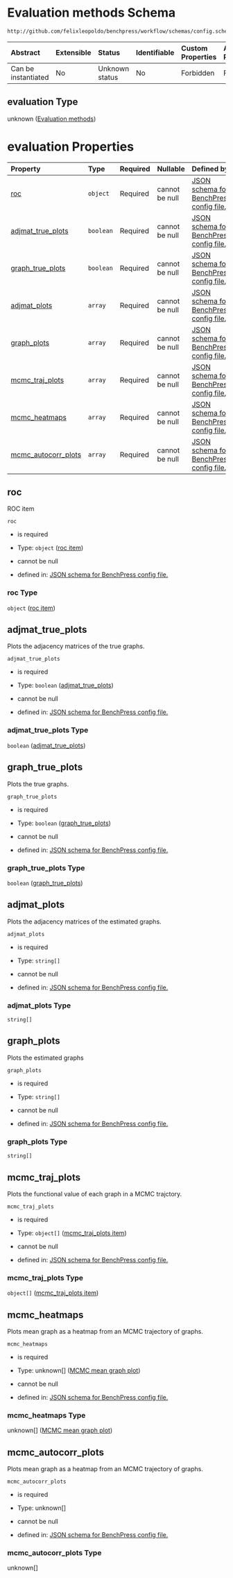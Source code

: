 # Evaluation methods Schema

```txt
http://github.com/felixleopoldo/benchpress/workflow/schemas/config.schema.json#/properties/benchmark_setup/properties/evaluation
```



| Abstract            | Extensible | Status         | Identifiable | Custom Properties | Additional Properties | Access Restrictions | Defined In                                                       |
| :------------------ | :--------- | :------------- | :----------- | :---------------- | :-------------------- | :------------------ | :--------------------------------------------------------------- |
| Can be instantiated | No         | Unknown status | No           | Forbidden         | Forbidden             | none                | [config.schema.json*](config.schema.json "open original schema") |

## evaluation Type

unknown ([Evaluation methods](config-properties-benchmark_setup-properties-evaluation-methods.md))

# evaluation Properties

| Property                                    | Type      | Required | Nullable       | Defined by                                                                                                                                                                                                                                                                                                     |
| :------------------------------------------ | :-------- | :------- | :------------- | :------------------------------------------------------------------------------------------------------------------------------------------------------------------------------------------------------------------------------------------------------------------------------------------------------------- |
| [roc](#roc)                                 | `object`  | Required | cannot be null | [JSON schema for BenchPress config file.](config-definitions-roc-item.md "http://github.com/felixleopoldo/benchpress/workflow/schemas/config.schema.json#/properties/benchmark_setup/properties/evaluation/properties/roc")                                                                                    |
| [adjmat_true_plots](#adjmat_true_plots)     | `boolean` | Required | cannot be null | [JSON schema for BenchPress config file.](config-properties-benchmark_setup-properties-evaluation-methods-properties-adjmat_true_plots.md "http://github.com/felixleopoldo/benchpress/workflow/schemas/config.schema.json#/properties/benchmark_setup/properties/evaluation/properties/adjmat_true_plots")     |
| [graph_true_plots](#graph_true_plots)       | `boolean` | Required | cannot be null | [JSON schema for BenchPress config file.](config-properties-benchmark_setup-properties-evaluation-methods-properties-graph_true_plots.md "http://github.com/felixleopoldo/benchpress/workflow/schemas/config.schema.json#/properties/benchmark_setup/properties/evaluation/properties/graph_true_plots")       |
| [adjmat_plots](#adjmat_plots)               | `array`   | Required | cannot be null | [JSON schema for BenchPress config file.](config-properties-benchmark_setup-properties-evaluation-methods-properties-adjmat_plots.md "http://github.com/felixleopoldo/benchpress/workflow/schemas/config.schema.json#/properties/benchmark_setup/properties/evaluation/properties/adjmat_plots")               |
| [graph_plots](#graph_plots)                 | `array`   | Required | cannot be null | [JSON schema for BenchPress config file.](config-properties-benchmark_setup-properties-evaluation-methods-properties-graph_plots.md "http://github.com/felixleopoldo/benchpress/workflow/schemas/config.schema.json#/properties/benchmark_setup/properties/evaluation/properties/graph_plots")                 |
| [mcmc_traj_plots](#mcmc_traj_plots)         | `array`   | Required | cannot be null | [JSON schema for BenchPress config file.](config-properties-benchmark_setup-properties-evaluation-methods-properties-mcmc_traj_plots.md "http://github.com/felixleopoldo/benchpress/workflow/schemas/config.schema.json#/properties/benchmark_setup/properties/evaluation/properties/mcmc_traj_plots")         |
| [mcmc_heatmaps](#mcmc_heatmaps)             | `array`   | Required | cannot be null | [JSON schema for BenchPress config file.](config-properties-benchmark_setup-properties-evaluation-methods-properties-mcmc_heatmaps.md "http://github.com/felixleopoldo/benchpress/workflow/schemas/config.schema.json#/properties/benchmark_setup/properties/evaluation/properties/mcmc_heatmaps")             |
| [mcmc_autocorr_plots](#mcmc_autocorr_plots) | `array`   | Required | cannot be null | [JSON schema for BenchPress config file.](config-properties-benchmark_setup-properties-evaluation-methods-properties-mcmc_autocorr_plots.md "http://github.com/felixleopoldo/benchpress/workflow/schemas/config.schema.json#/properties/benchmark_setup/properties/evaluation/properties/mcmc_autocorr_plots") |

## roc

ROC item

`roc`

*   is required

*   Type: `object` ([roc item](config-definitions-roc-item.md))

*   cannot be null

*   defined in: [JSON schema for BenchPress config file.](config-definitions-roc-item.md "http://github.com/felixleopoldo/benchpress/workflow/schemas/config.schema.json#/properties/benchmark_setup/properties/evaluation/properties/roc")

### roc Type

`object` ([roc item](config-definitions-roc-item.md))

## adjmat_true_plots

Plots the adjacency matrices of the true graphs.

`adjmat_true_plots`

*   is required

*   Type: `boolean` ([adjmat_true_plots](config-properties-benchmark_setup-properties-evaluation-methods-properties-adjmat_true_plots.md))

*   cannot be null

*   defined in: [JSON schema for BenchPress config file.](config-properties-benchmark_setup-properties-evaluation-methods-properties-adjmat_true_plots.md "http://github.com/felixleopoldo/benchpress/workflow/schemas/config.schema.json#/properties/benchmark_setup/properties/evaluation/properties/adjmat_true_plots")

### adjmat_true_plots Type

`boolean` ([adjmat_true_plots](config-properties-benchmark_setup-properties-evaluation-methods-properties-adjmat_true_plots.md))

## graph_true_plots

Plots the true graphs.

`graph_true_plots`

*   is required

*   Type: `boolean` ([graph_true_plots](config-properties-benchmark_setup-properties-evaluation-methods-properties-graph_true_plots.md))

*   cannot be null

*   defined in: [JSON schema for BenchPress config file.](config-properties-benchmark_setup-properties-evaluation-methods-properties-graph_true_plots.md "http://github.com/felixleopoldo/benchpress/workflow/schemas/config.schema.json#/properties/benchmark_setup/properties/evaluation/properties/graph_true_plots")

### graph_true_plots Type

`boolean` ([graph_true_plots](config-properties-benchmark_setup-properties-evaluation-methods-properties-graph_true_plots.md))

## adjmat_plots

Plots the adjacency matrices of the estimated graphs.

`adjmat_plots`

*   is required

*   Type: `string[]`

*   cannot be null

*   defined in: [JSON schema for BenchPress config file.](config-properties-benchmark_setup-properties-evaluation-methods-properties-adjmat_plots.md "http://github.com/felixleopoldo/benchpress/workflow/schemas/config.schema.json#/properties/benchmark_setup/properties/evaluation/properties/adjmat_plots")

### adjmat_plots Type

`string[]`

## graph_plots

Plots the estimated graphs

`graph_plots`

*   is required

*   Type: `string[]`

*   cannot be null

*   defined in: [JSON schema for BenchPress config file.](config-properties-benchmark_setup-properties-evaluation-methods-properties-graph_plots.md "http://github.com/felixleopoldo/benchpress/workflow/schemas/config.schema.json#/properties/benchmark_setup/properties/evaluation/properties/graph_plots")

### graph_plots Type

`string[]`

## mcmc_traj_plots

Plots the functional value of each graph in a MCMC trajctory.

`mcmc_traj_plots`

*   is required

*   Type: `object[]` ([mcmc_traj_plots item](config-definitions-mcmc_traj_plots-item.md))

*   cannot be null

*   defined in: [JSON schema for BenchPress config file.](config-properties-benchmark_setup-properties-evaluation-methods-properties-mcmc_traj_plots.md "http://github.com/felixleopoldo/benchpress/workflow/schemas/config.schema.json#/properties/benchmark_setup/properties/evaluation/properties/mcmc_traj_plots")

### mcmc_traj_plots Type

`object[]` ([mcmc_traj_plots item](config-definitions-mcmc_traj_plots-item.md))

## mcmc_heatmaps

Plots mean graph as a heatmap from an MCMC trajectory of graphs.

`mcmc_heatmaps`

*   is required

*   Type: unknown\[] ([MCMC mean graph plot](config-definitions-mcmc-mean-graph-plot.md))

*   cannot be null

*   defined in: [JSON schema for BenchPress config file.](config-properties-benchmark_setup-properties-evaluation-methods-properties-mcmc_heatmaps.md "http://github.com/felixleopoldo/benchpress/workflow/schemas/config.schema.json#/properties/benchmark_setup/properties/evaluation/properties/mcmc_heatmaps")

### mcmc_heatmaps Type

unknown\[] ([MCMC mean graph plot](config-definitions-mcmc-mean-graph-plot.md))

## mcmc_autocorr_plots

Plots mean graph as a heatmap from an MCMC trajectory of graphs.

`mcmc_autocorr_plots`

*   is required

*   Type: unknown\[]

*   cannot be null

*   defined in: [JSON schema for BenchPress config file.](config-properties-benchmark_setup-properties-evaluation-methods-properties-mcmc_autocorr_plots.md "http://github.com/felixleopoldo/benchpress/workflow/schemas/config.schema.json#/properties/benchmark_setup/properties/evaluation/properties/mcmc_autocorr_plots")

### mcmc_autocorr_plots Type

unknown\[]

